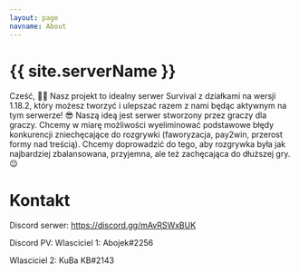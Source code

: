 ```yaml
---
layout: page
navname: About
---
```


# {{ site.serverName }}

Cześć, 🙋‍♂️ 
Nasz projekt to idealny serwer Survival z działkami na wersji 1.18.2, który możesz tworzyć i ulepszać razem z nami będąc aktywnym na tym serwerze!  😎 
Naszą ideą jest serwer stworzony przez graczy dla graczy. Chcemy w miarę możliwości wyeliminować podstawowe błędy konkurencji zniechęcające do rozgrywki (faworyzacja, pay2win, przerost formy nad treścią).
Chcemy doprowadzić do tego, aby rozgrywka była jak najbardziej zbalansowana, przyjemna, ale też zachęcająca do dłuższej gry. 😌 



# Kontakt

Discord serwer: https://discord.gg/mAvRSWxBUK

Discord PV:
Wlasciciel 1: Abojek#2256

Wlasciciel 2: KuBa KB#2143 


